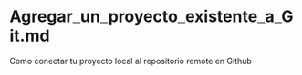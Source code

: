 # Agregar_un_proyecto_existente_a_Git.md
Como conectar tu proyecto local al repositorio remote en Github
